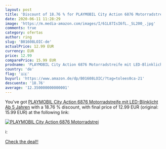 ```yaml
---
layout: post
title: 'Discount of 18.76 % for PLAYMOBIL City Action 6876 Motorradstrei'
date: 2020-06-11 11:28:29
image: 'https://m.media-amazon.com/images/I/61L87IsI6fL._SL200_.jpg'
comments: true
category: ofertas
author: ring
slug: 'B01608LOIC-de'
actualPrice: 12.99 EUR
currency: EUR
price: 12.99
comparePrice: 15.99 EUR
prodname: 'PLAYMOBIL City Action 6876 Motorradstreife mit LED-Blinklicht  Ab 5 Jahren'
country: 'de'
flag: '🇩🇪'
buyurl: 'https://www.amazon.de/dp/B01608LOIC/?tag=tolees0ca-21'
descuento: '18.76'
average: '12.350000000000001'
---
```


You've got [PLAYMOBIL City Action 6876 Motorradstreife mit LED-Blinklicht  Ab 5 Jahren](https://www.amazon.de/dp/B01608LOIC/?tag=tolees0ca-21) with a  18.76 % discount, with final price of 12.99 EUR (original: 15.99 EUR) at the following link:

[![PLAYMOBIL City Action 6876 Motorradstrei](https://m.media-amazon.com/images/I/61L87IsI6fL._SL200_.jpg)](https://www.amazon.de/dp/B01608LOIC/?tag=tolees0ca-21)

ℹ️:


[Check the deal!!](https://www.amazon.de/dp/B01608LOIC/?tag=tolees0ca-21)

